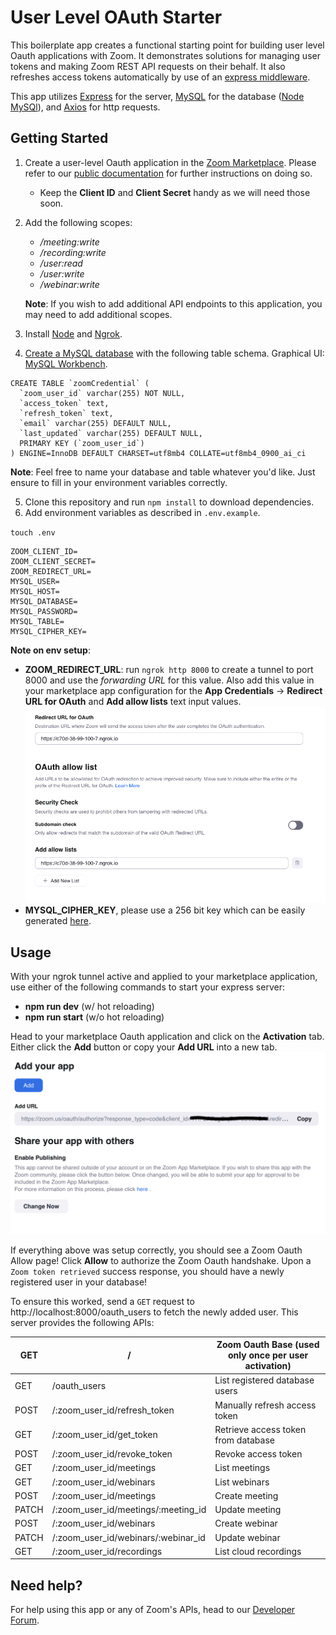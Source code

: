 # User Level OAuth Starter

This boilerplate app creates a functional starting point for building user level Oauth applications with Zoom. It demonstrates solutions for managing user tokens and making Zoom REST API requests on their behalf. It also refreshes access tokens automatically by use of an [express middleware](https://expressjs.com/en/guide/using-middleware.html).

This app utilizes [Express](https://expressjs.com/) for the server, [MySQL](https://www.mysql.com/) for the database ([Node MySQl](https://github.com/mysqljs/mysql)), and [Axios](https://axios-http.com/docs/intro) for http requests. 

## Getting Started

1. Create a user-level Oauth application in the [Zoom Marketplace](https://marketplace.zoom.us/). Please refer to our [public documentation](https://marketplace.zoom.us/docs/guides/build/oauth-app/) for further instructions on doing so.
    * Keep the **Client ID** and **Client Secret** handy as we will need those soon.
2. Add the following scopes:
    * _/meeting:write_
    * _/recording:write_
    * _/user:read_
    * _/user:write_
    * _/webinar:write_

    **Note**: If you wish to add additional API endpoints to this application, you may need to add additional scopes.

3. Install [Node](https://nodejs.org/en/) and [Ngrok](https://ngrok.com/).
4. [Create a MySQL database](https://dev.mysql.com/doc/refman/8.0/en/creating-database.html) with the following table schema. Graphical UI: [MySQL Workbench](https://www.mysql.com/products/workbench/).

```
CREATE TABLE `zoomCredential` (
  `zoom_user_id` varchar(255) NOT NULL,
  `access_token` text,
  `refresh_token` text,
  `email` varchar(255) DEFAULT NULL,
  `last_updated` varchar(255) DEFAULT NULL,
  PRIMARY KEY (`zoom_user_id`)
) ENGINE=InnoDB DEFAULT CHARSET=utf8mb4 COLLATE=utf8mb4_0900_ai_ci
```

**Note**: Feel free to name your database and table whatever you'd like. Just ensure to fill in your environment variables correctly.

5. Clone this repository and run `npm install` to download dependencies.
6. Add environment variables as described in `.env.example`. 

`touch .env`

```
ZOOM_CLIENT_ID=
ZOOM_CLIENT_SECRET=
ZOOM_REDIRECT_URL=
MYSQL_USER=
MYSQL_HOST=
MYSQL_DATABASE=
MYSQL_PASSWORD=
MYSQL_TABLE=
MYSQL_CIPHER_KEY=
```

**Note on env setup**:
* **ZOOM_REDIRECT_URL**: run `ngrok http 8000` to create a tunnel to port 8000 and use the _forwarding URL_ for this value. Also add this value in your marketplace app configuration for the **App Credentials** -> **Redirect URL for OAuth** and **Add allow lists** text input values.
![Adding ngrok forwarding URL](/images/ngrok_marketplace.png)
* **MYSQL_CIPHER_KEY**, please use a 256 bit key which can be easily generated [here](https://www.allkeysgenerator.com/Random/Security-Encryption-Key-Generator.aspx).

## Usage

With your ngrok tunnel active and applied to your marketplace application, use either of the following commands to start your express server:

* **npm run dev** (w/ hot reloading)
* **npm run start** (w/o hot reloading)

Head to your marketplace Oauth application and click on the **Activation** tab. Either click the **Add** button or copy your **Add URL** into a new tab.
![Adding App](/images/add_app.png)

If everything above was setup correctly, you should see a Zoom Oauth Allow page! Click **Allow** to authorize the Zoom Oauth handshake. Upon a `Zoom token retrieved` success response, you should have a newly registered user in your database!

To ensure this worked, send a `GET` request to http://localhost:8000/oauth_users to fetch the newly added user. This server provides the following APIs:


| GET   | /                                   | Zoom Oauth Base (used only once per user activation) |
|-------|-------------------------------------|------------------------------------------------------|
| GET   | /oauth_users                        | List registered database users                       |
| POST  | /:zoom_user_id/refresh_token        | Manually refresh access token                        |
| GET   | /:zoom_user_id/get_token            | Retrieve access token from database                  |
| POST  | /:zoom_user_id/revoke_token         | Revoke access token                                  |
| GET   | /:zoom_user_id/meetings             | List meetings                                        |
| GET   | /:zoom_user_id/webinars             | List webinars                                        |
| POST  | /:zoom_user_id/meetings             | Create meeting                                       |
| PATCH | /:zoom_user_id/meetings/:meeting_id | Update meeting                                       |
| POST  | /:zoom_user_id/webinars             | Create webinar                                       |
| PATCH | /:zoom_user_id/webinars/:webinar_id | Update webinar                                       |
| GET   | /:zoom_user_id/recordings           | List cloud recordings                                |

## Need help?

For help using this app or any of Zoom's APIs, head to our [Developer Forum](https://devforum.zoom.us/c/api-and-webhooks).

